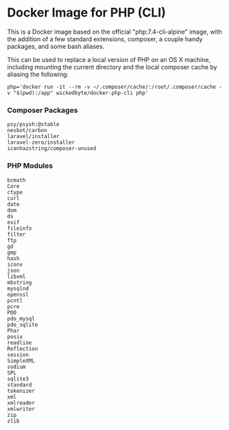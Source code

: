 # Docker Image for PHP (CLI)

This is a Docker image based on the official "php:7.4-cli-alpine" image, with
the addition of a few standard extensions, composer, a couple handy packages,
and some bash aliases.

This can be used to replace a local version of PHP on an OS X machine, including
mounting the current directory and the local composer cache by aliasing the
following:

```
php='docker run -it --rm -v ~/.composer/cache/:/root/.composer/cache -v "$(pwd):/app" wickedbyte/docker-php-cli php'
```

### Composer Packages
```
psy/psysh:@stable
nesbot/carbon
laravel/installer
laravel-zero/installer
icanhazstring/composer-unused
```

### PHP Modules
```
bcmath
Core
ctype
curl
date
dom
ds
exif
fileinfo
filter
ftp
gd
gmp
hash
iconv
json
libxml
mbstring
mysqlnd
openssl
pcntl
pcre
PDO
pdo_mysql
pdo_sqlite
Phar
posix
readline
Reflection
session
SimpleXML
sodium
SPL
sqlite3
standard
tokenizer
xml
xmlreader
xmlwriter
zip
zlib
```
